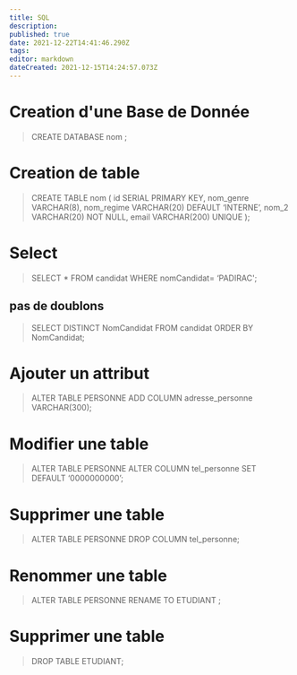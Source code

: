 ```yaml
---
title: SQL
description: 
published: true
date: 2021-12-22T14:41:46.290Z
tags: 
editor: markdown
dateCreated: 2021-12-15T14:24:57.073Z
---
```


# Creation d'une Base de Donnée
> CREATE DATABASE nom ;

# Creation de table
> CREATE TABLE nom (
id SERIAL PRIMARY KEY,
nom_genre VARCHAR(8),
nom_regime VARCHAR(20) DEFAULT ‘INTERNE’,
nom_2 VARCHAR(20) NOT NULL,
email VARCHAR(200) UNIQUE
);

# Select
> SELECT * FROM candidat WHERE nomCandidat= ‘PADIRAC';

## pas de doublons
> SELECT DISTINCT NomCandidat FROM candidat ORDER BY NomCandidat;

# Ajouter un attribut
> ALTER TABLE PERSONNE
ADD COLUMN adresse_personne VARCHAR(300);

# Modifier une table
> ALTER TABLE PERSONNE
ALTER COLUMN tel_personne SET DEFAULT ‘0000000000’;

# Supprimer une table
> ALTER TABLE PERSONNE
DROP  COLUMN tel_personne;

# Renommer une table
> ALTER TABLE PERSONNE
RENAME TO ETUDIANT ;

# Supprimer une table
> DROP TABLE ETUDIANT;



                   



